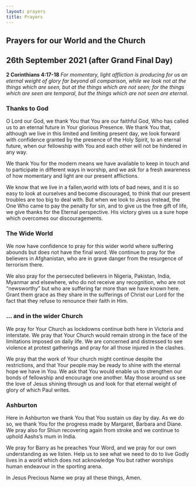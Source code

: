 ```yaml
---
layout: prayers
title: Prayers
---
```

## Prayers for our World and the Church

## 26th September 2021 (after Grand Final Day)

__2 Corinthians 4:17‭-‬18__ _For momentary, light affliction is producing for us an eternal weight of glory far beyond all comparison, while we look not at the things which are seen, but at the things which are not seen; for the things which are seen are temporal, but the things which are not seen are eternal._

### Thanks to God
O Lord our God, we thank You that You are our faithful God, Who has called us to an eternal future in Your glorious Presence. We thank You that, although we live in this limited and limiting present day, we look forward with confidence granted by the presence of the Holy Spirit, to an eternal future, when our fellowship with You and each other will not be hindered in any way.

We thank You for the modern means we have available to keep in touch and to participate in different ways in worship, and we ask for a fresh awareness of how momentary and light are our present afflictions.

We know that we live in a fallen,world with lots of bad news, and it is so easy to look at ourselves and become discouraged, to think that our present troubles are too big to deal with. But when we look to Jesus instead, the One Who came to pay the penalty for sin, and to give us the free gift of life, we give thanks for the Eternal perspective. His victory gives us a sure hope which overcomes our discouragements.

### The Wide World 
We now have confidence to pray for this wider world where suffering abounds but does not have the final word. We continue to pray for the believers in Afghanistan, who are in grave danger from the resurgence of terrorism there.

We also pray for the persecuted believers in Nigeria, Pakistan, India, Myanmar and elsewhere, who do not receive any recognition, who are not “newsworthy” but who are suffering far more than we have known here. Grant them grace as they share in the sufferings of Christ our Lord for the fact that they refuse to renounce their faith in Him.

### ... and in the wider Church
We pray for Your Church as lockdowns continue both here in Victoria and interstate. We pray that Your Church would remain strong in the face of the limitations imposed on daily life. We are concerned and distressed to see violence at protest gatherings and pray for all those injured in the clashes.

We pray that the work of Your church might continue despite the restrictions, and that Your people may be ready to shine with the eternal hope we have in You. We ask that You would enable us to strengthen our bonds of fellowship and encourage one another. May those around us see the love of Jesus shining through us and look for that eternal weight of glory of which Paul writes.

### Ashburton
Here in Ashburton we thank You that You sustain us day by day. As we do so, we thank You for the progress made by Margaret, Barbara and Diane. We pray also for Shiun recovering again from stroke and we continue to uphold Aashs’s mum in India.

We pray for Barry as he preaches Your Word, and we pray for our own understanding as we listen. Help us to see what we need to do to live Godly lives in a world which does not acknowledge You but rather worships human endeavour in the sporting arena.

In Jesus Precious Name we pray all these things, Amen.
